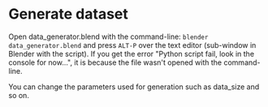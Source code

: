 # Generate dataset

Open data_generator.blend with the command-line: `blender data_generator.blend` and press
`ALT-P` over the text editor (sub-window in Blender with the script). If you get the error
"Python script fail, look in the console for now...", it is because the file wasn't opened
with the command-line.

You can change the parameters used for generation such as data_size and so on.